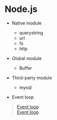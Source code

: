 # Node.js

- Native module
    - querystring
    - url
    - fs
    - http
    
- Global module    
    - Buffer
    
- Third-party module
    - mysql    
    
- Event loop

> [Event loop](https://github.com/nodejs/node/blob/v6.x/doc/topics/event-loop-timers-and-nexttick.md)    
> [Event loop](https://cnodejs.org/topic/57d68794cb6f605d360105bf)    